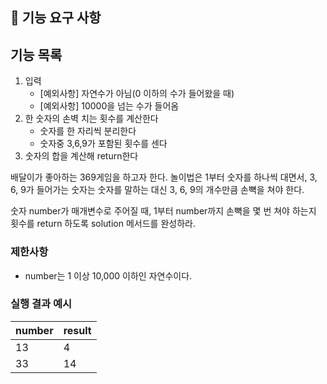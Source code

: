 ## 🚀 기능 요구 사항

## 기능 목록

1. 입력
    - [예외사항] 자연수가 아님(0 이하의 수가 들어왔을 때)
    - [예외사항] 10000을 넘는 수가 들어옴
2. 한 숫자의 손벽 치는 횟수를 계산한다
    - 숫자를 한 자리씩 분리한다
    - 숫자중 3,6,9가 포함된 횟수를 센다
3. 숫자의 합을 계산해 return한다

배달이가 좋아하는 369게임을 하고자 한다. 놀이법은 1부터 숫자를 하나씩 대면서, 3, 6, 9가 들어가는 숫자는 숫자를 말하는 대신 3, 6, 9의 개수만큼 손뼉을 쳐야 한다.

숫자 number가 매개변수로 주어질 때, 1부터 number까지 손뼉을 몇 번 쳐야 하는지 횟수를 return 하도록 solution 메서드를 완성하라.

### 제한사항

- number는 1 이상 10,000 이하인 자연수이다.

### 실행 결과 예시

| number | result |
| --- | --- |
| 13 | 4 |
| 33 | 14 |
